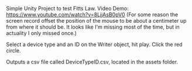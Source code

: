 Simple Unity Project to test Fitts Law. 
Video Demo: https://www.youtube.com/watch?v=8LjjAsB0pV0
(For some reason the screen record offset the position of the mouse to be about a centimeter up from where it should be. It looks like I'm missing most of the time, but in actuality I only missed once.)

Select a device type and an ID on the Writer object, hit play. Click the red circle. 

Outputs a csv file called DeviceTypeID.csv, located in the assets folder.
